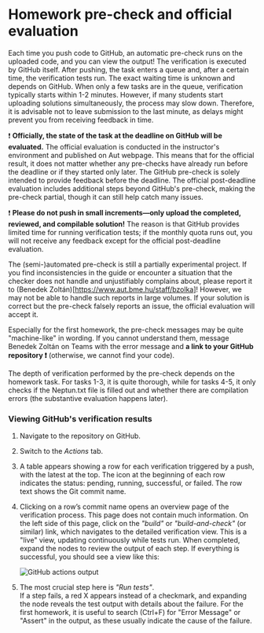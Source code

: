 # Homework pre-check and official evaluation

Each time you push code to GitHub, an automatic pre-check runs on the uploaded code, and you can view the output! The verification is executed by GitHub itself. After pushing, the task enters a queue and, after a certain time, the verification tests run. The exact waiting time is unknown and depends on GitHub. When only a few tasks are in the queue, verification typically starts within 1-2 minutes. However, if many students start uploading solutions simultaneously, the process may slow down. Therefore, it is advisable not to leave submission to the last minute, as delays might prevent you from receiving feedback in time.

:exclamation: **Officially, the state of the task at the deadline on GitHub will be evaluated.** The official evaluation is conducted in the instructor's environment and published on Aut webpage. This means that for the official result, it does not matter whether any pre-checks have already run before the deadline or if they started only later. The GitHub pre-check is solely intended to provide feedback before the deadline. The official post-deadline evaluation includes additional steps beyond GitHub's pre-check, making the pre-check partial, though it can still help catch many issues.

:exclamation: **Please do not push in small increments—only upload the completed, reviewed, and compilable solution!** The reason is that GitHub provides limited time for running verification tests; if the monthly quota runs out, you will not receive any feedback except for the official post-deadline evaluation.

The (semi-)automated pre-check is still a partially experimental project. If you find inconsistencies in the guide or encounter a situation that the checker does not handle and unjustifiably complains about, please report it to (Benedek Zoltán)[https://www.aut.bme.hu/staff/bzolka]! However, we may not be able to handle such reports in large volumes. If your solution is correct but the pre-check falsely reports an issue, the official evaluation will accept it.

Especially for the first homework, the pre-check messages may be quite "machine-like" in wording. If you cannot understand them, message Benedek Zoltán on Teams with the error message and **a link to your GitHub repository :exclamation:** (otherwise, we cannot find your code).

The depth of verification performed by the pre-check depends on the homework task. For tasks 1-3, it is quite thorough, while for tasks 4-5, it only checks if the Neptun.txt file is filled out and whether there are compilation errors (the substantive evaluation happens later).

### Viewing GitHub's verification results

1. Navigate to the repository on GitHub.
2. Switch to the *Actions* tab.
3. A table appears showing a row for each verification triggered by a push, with the latest at the top. The icon at the beginning of each row indicates the status: pending, running, successful, or failed. The row text shows the Git commit name.
4. Clicking on a row’s commit name opens an overview page of the verification process. This page does not contain much information. On the left side of this page, click on the *"build"* or *"build-and-check"* (or similar) link, which navigates to the detailed verification view. This is a "live" view, updating continuously while tests run. When completed, expand the nodes to review the output of each step. If everything is successful, you should see a view like this:

    ![GitHub actions output](images/eloellenorzo-github-actions.png)

5. The most crucial step here is *"Run tests"*.  
   If a step fails, a red X appears instead of a checkmark, and expanding the node reveals the test output with details about the failure. For the first homework, it is useful to search (Ctrl+F) for "Error Message" or "Assert" in the output, as these usually indicate the cause of the failure.
